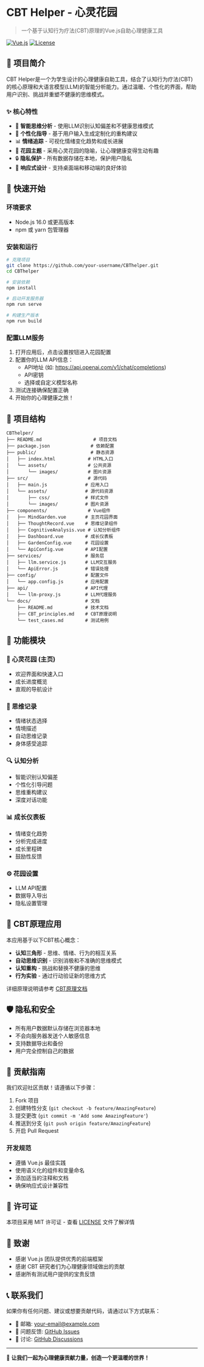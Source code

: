 # CBT Helper - 心灵花园

> 一个基于认知行为疗法(CBT)原理的Vue.js自助心理健康工具

[![Vue.js](https://img.shields.io/badge/Vue.js-3.x-green.svg)](https://vuejs.org/)
[![License](https://img.shields.io/badge/License-MIT-blue.svg)](LICENSE)

## 🌟 项目简介

CBT Helper是一个为学生设计的心理健康自助工具，结合了认知行为疗法(CBT)的核心原理和大语言模型(LLM)的智能分析能力。通过温暖、个性化的界面，帮助用户识别、挑战并重塑不健康的思维模式。

### ✨ 核心特性

- 🧠 **智能思维分析** - 使用LLM识别认知偏差和不健康思维模式
- 💭 **个性化指导** - 基于用户输入生成定制化的重构建议
- 📊 **情绪追踪** - 可视化情绪变化趋势和成长进展
- 🌱 **花园主题** - 采用心灵花园的隐喻，让心理健康变得生动有趣
- 🔒 **隐私保护** - 所有数据存储在本地，保护用户隐私
- 📱 **响应式设计** - 支持桌面端和移动端的良好体验

## 🚀 快速开始

### 环境要求

- Node.js 16.0 或更高版本
- npm 或 yarn 包管理器

### 安装和运行

```bash
# 克隆项目
git clone https://github.com/your-username/CBThelper.git
cd CBThelper

# 安装依赖
npm install

# 启动开发服务器
npm run serve

# 构建生产版本
npm run build
```

### 配置LLM服务

1. 打开应用后，点击设置按钮进入花园配置
2. 配置你的LLM API信息：
   - API地址 (如: https://api.openai.com/v1/chat/completions)
   - API密钥
   - 选择或自定义模型名称
3. 测试连接确保配置正确
4. 开始你的心理健康之旅！

## 📁 项目结构

```
CBThelper/
├── README.md                   # 项目文档
├── package.json               # 依赖配置
├── public/                    # 静态资源
│   ├── index.html            # HTML入口
│   └── assets/               # 公共资源
│       └── images/           # 图片资源
├── src/                      # 源代码
│   ├── main.js              # 应用入口
│   └── assets/              # 源代码资源
│       ├── css/             # 样式文件
│       └── images/          # 图片资源
├── components/               # Vue组件
│   ├── MindGarden.vue       # 主页花园界面
│   ├── ThoughtRecord.vue    # 思维记录组件
│   ├── CognitiveAnalysis.vue # 认知分析组件
│   ├── Dashboard.vue        # 成长仪表板
│   ├── GardenConfig.vue     # 花园设置
│   └── ApiConfig.vue        # API配置
├── services/                # 服务层
│   ├── llm.service.js       # LLM交互服务
│   └── ApiError.js          # 错误处理
├── config/                  # 配置文件
│   └── app.config.js        # 应用配置
├── api/                     # API代理
│   └── llm-proxy.js         # LLM代理服务
└── docs/                    # 文档
    ├── README.md            # 技术文档
    ├── CBT_principles.md    # CBT原理说明
    └── test_cases.md        # 测试用例
```

## 🎯 功能模块

### 🏡 心灵花园 (主页)
- 欢迎界面和快速入口
- 成长进度概览
- 直观的导航设计

### 🌱 思维记录
- 情绪状态选择
- 情境描述
- 自动思维记录
- 身体感受追踪

### 🔍 认知分析
- 智能识别认知偏差
- 个性化引导问题
- 思维重构建议
- 深度对话功能

### 📊 成长仪表板
- 情绪变化趋势
- 分析完成进度
- 成长里程碑
- 鼓励性反馈

### ⚙️ 花园设置
- LLM API配置
- 数据导入导出
- 隐私设置管理

## 🧠 CBT原理应用

本应用基于以下CBT核心概念：

- **认知三角形** - 思维、情绪、行为的相互关系
- **自动思维识别** - 识别消极和不准确的思维模式
- **认知重构** - 挑战和替换不健康的思维
- **行为实验** - 通过行动验证新的思维方式

详细原理说明请参考 [CBT原理文档](docs/CBT_principles.md)

## 🛡️ 隐私和安全

- 所有用户数据默认存储在浏览器本地
- 不会向服务器发送个人敏感信息
- 支持数据导出和备份
- 用户完全控制自己的数据

## 🤝 贡献指南

我们欢迎社区贡献！请遵循以下步骤：

1. Fork 项目
2. 创建特性分支 (`git checkout -b feature/AmazingFeature`)
3. 提交更改 (`git commit -m 'Add some AmazingFeature'`)
4. 推送到分支 (`git push origin feature/AmazingFeature`)
5. 开启 Pull Request

### 开发规范

- 遵循 Vue.js 最佳实践
- 使用语义化的组件和变量命名
- 添加适当的注释和文档
- 确保响应式设计兼容性

## 📄 许可证

本项目采用 MIT 许可证 - 查看 [LICENSE](LICENSE) 文件了解详情

## 🙏 致谢

- 感谢 Vue.js 团队提供优秀的前端框架
- 感谢 CBT 研究者们为心理健康领域做出的贡献
- 感谢所有测试用户提供的宝贵反馈

## 📞 联系我们

如果你有任何问题、建议或想要贡献代码，请通过以下方式联系：

- 📧 邮箱: your-email@example.com
- 🐛 问题反馈: [GitHub Issues](https://github.com/your-username/CBThelper/issues)
- 💬 讨论: [GitHub Discussions](https://github.com/your-username/CBThelper/discussions)

---

💚 **让我们一起为心理健康贡献力量，创造一个更温暖的世界！**